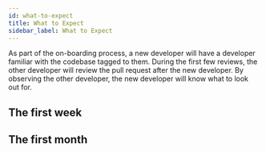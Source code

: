 ```yaml
---
id: what-to-expect
title: What to Expect
sidebar_label: What to Expect
---
```


As part of the on-boarding process, a new developer will have a developer familiar with the codebase tagged to them. During the first few reviews, the other developer will review the pull request after the new developer. By observing the other developer, the new developer will know what to look out for.

## The first week

## The first month

